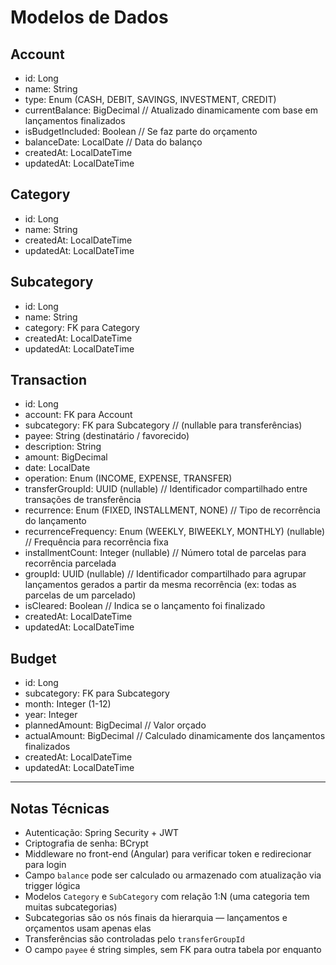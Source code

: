 # Modelos de Dados

## Account

- id: Long
- name: String
- type: Enum (CASH, DEBIT, SAVINGS, INVESTMENT, CREDIT)  
- currentBalance: BigDecimal       // Atualizado dinamicamente com base em lançamentos finalizados
- isBudgetIncluded: Boolean        // Se faz parte do orçamento
- balanceDate: LocalDate           // Data do balanço
- createdAt: LocalDateTime
- updatedAt: LocalDateTime

## Category

- id: Long
- name: String
- createdAt: LocalDateTime
- updatedAt: LocalDateTime


## Subcategory

- id: Long
- name: String
- category: FK para Category
- createdAt: LocalDateTime
- updatedAt: LocalDateTime


## Transaction

- id: Long
- account: FK para Account
- subcategory: FK para Subcategory // (nullable para transferências)
- payee: String (destinatário / favorecido)
- description: String
- amount: BigDecimal
- date: LocalDate
- operation: Enum (INCOME, EXPENSE, TRANSFER)  
- transferGroupId: UUID (nullable) // Identificador compartilhado entre transações de transferência
- recurrence: Enum (FIXED, INSTALLMENT, NONE) // Tipo de recorrência do lançamento
- recurrenceFrequency: Enum (WEEKLY, BIWEEKLY, MONTHLY) (nullable) // Frequência para recorrência fixa
- installmentCount: Integer (nullable) // Número total de parcelas para recorrência parcelada
- groupId: UUID (nullable) // Identificador compartilhado para agrupar lançamentos gerados a partir da mesma recorrência (ex: todas as parcelas de um parcelado)
- isCleared: Boolean // Indica se o lançamento foi finalizado
- createdAt: LocalDateTime
- updatedAt: LocalDateTime


## Budget

- id: Long
- subcategory: FK para Subcategory
- month: Integer (1-12)
- year: Integer
- plannedAmount: BigDecimal       // Valor orçado
- actualAmount: BigDecimal        // Calculado dinamicamente dos lançamentos finalizados
- createdAt: LocalDateTime
- updatedAt: LocalDateTime

---

## Notas Técnicas

- Autenticação: Spring Security + JWT
- Criptografia de senha: BCrypt
- Middleware no front-end (Angular) para verificar token e redirecionar para login
- Campo `balance` pode ser calculado ou armazenado com atualização via trigger lógica
- Modelos `Category` e `SubCategory` com relação 1:N (uma categoria tem muitas subcategorias)
- Subcategorias são os nós finais da hierarquia — lançamentos e orçamentos usam apenas elas
- Transferências são controladas pelo `transferGroupId`
- O campo `payee` é string simples, sem FK para outra tabela por enquanto